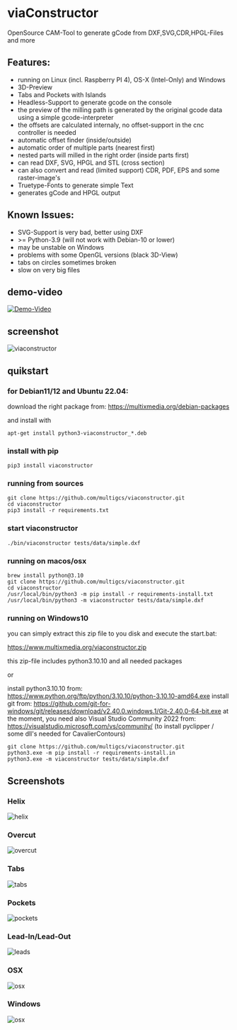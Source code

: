 # viaConstructor

OpenSource CAM-Tool to generate gCode from DXF,SVG,CDR,HPGL-Files and more

## Features:
 * running on Linux (incl. Raspberry PI 4), OS-X (Intel-Only) and Windows
 * 3D-Preview
 * Tabs and Pockets with Islands
 * Headless-Support to generate gcode on the console
 * the preview of the milling path is generated by the original gcode data using a simple gcode-interpreter
 * the offsets are calculated internaly, no offset-support in the cnc controller is needed
 * automatic offset finder (inside/outside)
 * automatic order of multiple parts (nearest first)
 * nested parts will milled in the right order (inside parts first)
 * can read DXF, SVG, HPGL and STL (cross section)
 * can also convert and read (limited support) CDR, PDF, EPS and some raster-image's
 * Truetype-Fonts to generate simple Text
 * generates gCode and HPGL output

## Known Issues:
* SVG-Support is very bad, better using DXF
* &gt;= Python-3.9 (will not work with Debian-10 or lower)
* may be unstable on Windows
* problems with some OpenGL versions (black 3D-View)
* tabs on circles sometimes broken
* slow on very big files

## demo-video
[![Demo-Video](http://img.youtube.com/vi/4OBiqeqKDsk/0.jpg)](https://www.youtube.com/watch?v=4OBiqeqKDsk "Demo-Video")

## screenshot
![viaconstructor](docs/viaconstructor.png)

## quikstart

### for Debian11/12 and Ubuntu 22.04:
download the right package from:
https://multixmedia.org/debian-packages

and install with 
```
apt-get install python3-viaconstructor_*.deb
```

### install with pip
```
pip3 install viaconstructor
```

### running from sources
```
git clone https://github.com/multigcs/viaconstructor.git
cd viaconstructor
pip3 install -r requirements.txt
```

### start viaconstructor
```
./bin/viaconstructor tests/data/simple.dxf
```

### running on macos/osx
```
brew install python@3.10
git clone https://github.com/multigcs/viaconstructor.git
cd viaconstructor
/usr/local/bin/python3 -m pip install -r requirements-install.txt
/usr/local/bin/python3 -m viaconstructor tests/data/simple.dxf
```

### running on Windows10
you can simply extract this zip file to you disk and execute the start.bat:

 https://www.multixmedia.org/viaconstructor.zip

this zip-file includes python3.10.10 and all needed packages

or 

install python3.10.10 from: https://www.python.org/ftp/python/3.10.10/python-3.10.10-amd64.exe
install git from: https://github.com/git-for-windows/git/releases/download/v2.40.0.windows.1/Git-2.40.0-64-bit.exe
at the moment, you need also Visual Studio Community 2022 from: https://visualstudio.microsoft.com/vs/community/ (to install pyclipper / some dll's needed for CavalierContours)
```
git clone https://github.com/multigcs/viaconstructor.git
python3.exe -m pip install -r requirements-install.in
python3.exe -m viaconstructor tests/data/simple.dxf
```

## Screenshots

### Helix
![helix](docs/mill-helix_mode-true.png)

### Overcut
![overcut](docs/mill-overcut-true.png)

### Tabs
![tabs](docs/tabs-active-true.png)

### Pockets
![pockets](docs/pockets-active-true.png)

### Lead-In/Lead-Out
![leads](docs/leads-in-arc.png)

### OSX
![osx](docs/osx.png)

### Windows
![osx](docs/windows.png)
